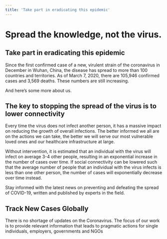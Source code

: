 ```yaml
---
title: 'Take part in eradicating this epidemic'
---
```


# Spread the knowledge, not the virus.

## Take part in eradicating this epidemic

Since the first confirmed case of a new, virulent strain of the coronavirus in December in Wuhan, China, the disease has spread to more than 100 countries and territories. As of March 7, 2020, there are 105,946 confirmed cases and 3,569 deaths. These numbers are still increasing.

And here’s some more about us.

## The key to stopping the spread of the virus is to lower connectivity

Every time the virus does not infect another person, it has a massive impact on reducing the growth of overall infections. The better informed we all are on the actions we can take, the better we will serve our most vulnerable loved ones and our healthcare infrastructure at large.

Without intervention, it is estimated that an individual with the virus will infect on average 3-4 other people, resulting in an exponential increase in the number of cases over time. If social connectivity can be lowered such that the average number of people that an individual with the virus infects is less than one other person, the number of cases will exponentially decrease over time instead.

Stay informed with the latest news on preventing and defeating the spread of COVID-19, written and published by experts in the field. 

## Track New Cases Globally
There is no shortage of updates on the Coronavirus. The focus of our work is to provide relevant information that leads to pragmatic actions for single individuals, employers, governments and NGOs   